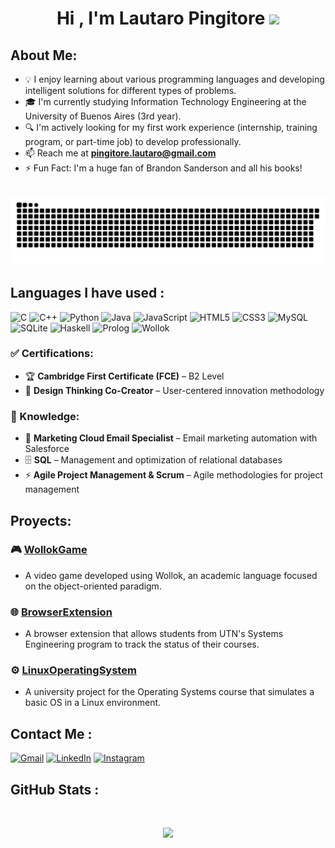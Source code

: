 <h1 align="center"><b>Hi , I'm Lautaro Pingitore </b><img src="https://media.giphy.com/media/hvRJCLFzcasrR4ia7z/giphy.gif" width="35"></h1>

## About Me:
- 💡 I enjoy learning about various programming languages and developing intelligent solutions for different types of problems.  
- 🎓 I'm currently studying Information Technology Engineering at the University of Buenos Aires (3rd year).
- 🔍 I'm actively looking for my first work experience (internship, training program, or part-time job) to develop professionally.
- 📫 Reach me at **pingitore.lautaro@gmail.com**  
- ⚡️ Fun Fact: I'm a huge fan of Brandon Sanderson and all his books!

<div align="center">
  <br>
  <img alt="snake eating my contributions" src="https://raw.githubusercontent.com/codediaz/codediaz/output/github-contribution-grid-snake.svg" />
  <br/>
</div>

## Languages I have used :
![C](https://img.shields.io/badge/C-%232370ED?style=for-the-badge&logo=c&logoColor=white)
![C++](https://img.shields.io/badge/C++-%2300599C?style=for-the-badge&logo=c%2B%2B&logoColor=white)
![Python](https://img.shields.io/badge/Python-%233776AB?style=for-the-badge&logo=python&logoColor=white)
![Java](https://img.shields.io/badge/Java-%23ED8B00?style=for-the-badge&logo=openjdk&logoColor=white)
![JavaScript](https://img.shields.io/badge/JavaScript-%23F7DF1E?style=for-the-badge&logo=javascript&logoColor=black)
![HTML5](https://img.shields.io/badge/HTML5-%23E34F26?style=for-the-badge&logo=html5&logoColor=white)
![CSS3](https://img.shields.io/badge/CSS3-%231572B6?style=for-the-badge&logo=css3&logoColor=white)
![MySQL](https://img.shields.io/badge/MySQL-%23316292?style=for-the-badge&logo=mysql&logoColor=white)
![SQLite](https://img.shields.io/badge/SQLite-%2307405E?style=for-the-badge&logo=sqlite&logoColor=white)
![Haskell](https://img.shields.io/badge/Haskell-%235D4F85?style=for-the-badge&logo=haskell&logoColor=white)
![Prolog](https://img.shields.io/badge/Prolog-%23D30001?style=for-the-badge&logoColor=white)
![Wollok](https://img.shields.io/badge/Wollok-%23CC342D?style=for-the-badge&logoColor=white)

### ✅ Certifications:
- 🏆 **Cambridge First Certificate (FCE)** – B2 Level  
- 🎨 **Design Thinking Co-Creator** – User-centered innovation methodology  

### 📖 Knowledge:
- 📨 **Marketing Cloud Email Specialist** – Email marketing automation with Salesforce  
- 🗄️ **SQL** – Management and optimization of relational databases  
- ⚡ **Agile Project Management & Scrum** – Agile methodologies for project management

## Proyects:
### 🎮 [WollokGame](https://github.com/LautaroPingitore/Juego_Wollok_UTN)
- A video game developed using Wollok, an academic language focused on the object-oriented paradigm.
  
### 🌐 [BrowserExtension](https://github.com/LautaroPingitore/MateriasUtnExt)
- A browser extension that allows students from UTN's Systems Engineering program to track the status of their courses.
  
### ⚙️ [LinuxOperatingSystem](https://github.com/LautaroPingitore/Tp-Operativos-2C2024)
- A university project for the Operating Systems course that simulates a basic OS in a Linux environment.

## Contact Me :
[![Gmail](https://img.shields.io/badge/Gmail-%23EA4335.svg?style=for-the-badge&logo=gmail&logoColor=white)](mailto:pingitore.lautaro@gmail.com)
[![LinkedIn](https://img.shields.io/badge/LinkedIn-%230077B5.svg?style=for-the-badge&logo=linkedin&logoColor=white)](https://www.linkedin.com/in/lautaro-pingitore-49aa60310/)
[![Instagram](https://img.shields.io/badge/Instagram-%23E4405F.svg?style=for-the-badge&logo=instagram&logoColor=white)](https://instagram.com/lautaro_pingitore)


## GitHub Stats :
<br>
<p align="center">
  <a href="https://github.com/LautaroPingitore">
    <img src="https://github-readme-streak-stats.herokuapp.com/?user=LautaroPingitore&&theme=transparent"/>
  </a>
</p>

